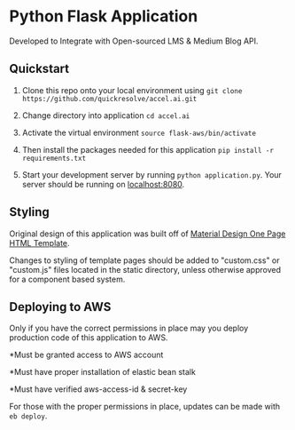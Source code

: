 # Python Flask Application

Developed to Integrate with Open-sourced LMS & Medium Blog API.


## Quickstart

1. Clone this repo onto your local environment using `git clone https://github.com/quickresolve/accel.ai.git`

1. Change directory into application `cd accel.ai`

1. Activate the virtual environment `source flask-aws/bin/activate`

1. Then install the packages needed for this application `pip install -r requirements.txt`

1. Start your development server by running `python application.py`. Your server should be running on [localhost:8080](http://localhost:8080).


## Styling

Original design of this application was built off of [Material Design One Page HTML Template](https://github.com/joashp/material-design-template).

Changes to styling of template pages should be added to "custom.css" or "custom.js" files located in the static directory, unless otherwise approved for a component based system.


## Deploying to AWS

Only if you have the correct permissions in place may you deploy production code of this application to AWS.

*Must be granted access to AWS account

*Must have proper installation of elastic bean stalk

*Must have verified aws-access-id & secret-key

For those with the proper permissions in place, updates can be made with `eb deploy`.
